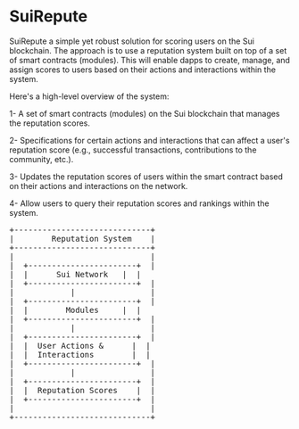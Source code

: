 # SuiRepute

SuiRepute a simple yet robust solution for scoring users on the Sui blockchain. The approach is to use a reputation system built on top of 
a set of smart contracts (modules). This will enable dapps to create, manage, and assign scores to users based on their actions and interactions
within the system.

Here's a high-level overview of the system:

1- A set of smart contracts (modules) on the Sui blockchain that manages the reputation scores.

2- Specifications for certain actions and interactions that can affect a user's reputation score (e.g., successful transactions, contributions to the community, etc.).

3- Updates the reputation scores of users within the smart contract based on their actions and interactions on the network.


4- Allow users to query their reputation scores and rankings within the system.

<pre>
+-----------------------------+
|        Reputation System    |
+-----------------------------+
|                             |
|  +-----------------------+  |
|  |      Sui Network   |  |
|  +-----------------------+  |
|            |                |
|  +-----------------------+  |
|  |        Modules     |  |
|  +-----------------------+  |
|            |                |
|  +-----------------------+  |
|  |  User Actions &      |  |
|  |  Interactions        |  |
|  +-----------------------+  |
|            |                |
|  +-----------------------+  |
|  |  Reputation Scores    |  |
|  +-----------------------+  |
|                             |
+-----------------------------+
</pre>
